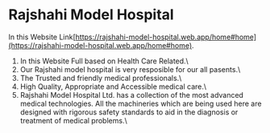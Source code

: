 # Rajshahi Model Hospital

In this Website Link[https://rajshahi-model-hospital.web.app/home#home](https://rajshahi-model-hospital.web.app/home#home).

1. In this Website Full based on Health Care Related.\
2. Our Rajshahi model hospital is very resposible
   for our all pasents.\
3. The Trusted and friendly medical professionals.\
4. High Quality, Appropriate and Accessible medical care.\
5. Rajshahi Model Hospital Ltd. has a collection of the most advanced medical technologies. All the machineries which are being used here are designed with rigorous safety standards to aid in the diagnosis or treatment of medical problems.\
